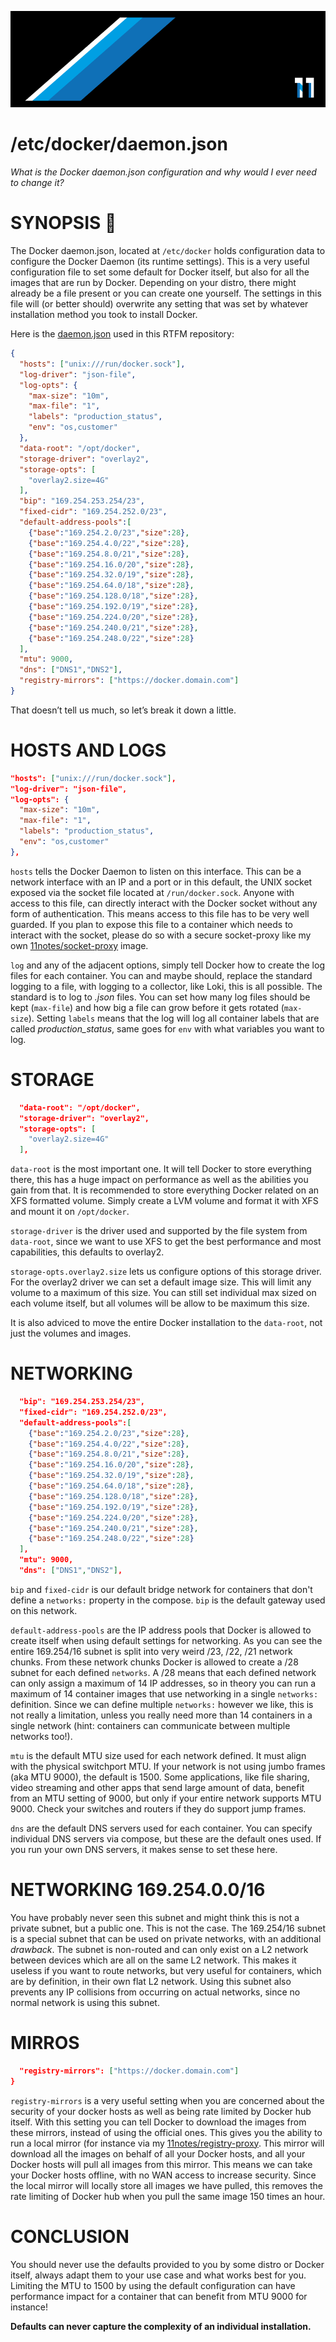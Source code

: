 ![banner](https://github.com/11notes/static/blob/main/img/banner/README.png?raw=true)

# /etc/docker/daemon.json

*What is the Docker daemon.json configuration and why would I ever need to change it?*

# SYNOPSIS 📖

The Docker daemon.json, located at ```/etc/docker``` holds configuration data to configure the Docker Daemon (its runtime settings). This is a very useful configuration file to set some default for Docker itself, but also for all the images that are run by Docker. Depending on your distro, there might already be a file present or you can create one yourself. The settings in this file will (or better should) overwrite any setting that was set by whatever installation method you took to install Docker.

Here is the [daemon.json](https://github.com/11notes/RTFM/blob/main/linux/container/docker/daemon.json) used in this RTFM repository:

```json
{
  "hosts": ["unix:///run/docker.sock"],
  "log-driver": "json-file",
  "log-opts": {
    "max-size": "10m",
    "max-file": "1",
    "labels": "production_status",
    "env": "os,customer"
  },
  "data-root": "/opt/docker",
  "storage-driver": "overlay2",
  "storage-opts": [
    "overlay2.size=4G"
  ],
  "bip": "169.254.253.254/23",
  "fixed-cidr": "169.254.252.0/23",
  "default-address-pools":[
    {"base":"169.254.2.0/23","size":28},
    {"base":"169.254.4.0/22","size":28},
    {"base":"169.254.8.0/21","size":28},
    {"base":"169.254.16.0/20","size":28},
    {"base":"169.254.32.0/19","size":28},
    {"base":"169.254.64.0/18","size":28},
    {"base":"169.254.128.0/18","size":28},
    {"base":"169.254.192.0/19","size":28},
    {"base":"169.254.224.0/20","size":28},
    {"base":"169.254.240.0/21","size":28},
    {"base":"169.254.248.0/22","size":28}
  ],
  "mtu": 9000,
  "dns": ["DNS1","DNS2"],
  "registry-mirrors": ["https://docker.domain.com"]
}
```

That doesn’t tell us much, so let’s break it down a little.

# HOSTS AND LOGS

```json
"hosts": ["unix:///run/docker.sock"],
"log-driver": "json-file",
"log-opts": {
  "max-size": "10m",
  "max-file": "1",
  "labels": "production_status",
  "env": "os,customer"
},
```

```hosts``` tells the Docker Daemon to listen on this interface. This can be a network interface with an IP and a port or in this default, the UNIX socket exposed via the socket file located at ```/run/docker.sock```. Anyone with access to this file, can directly interact with the Docker socket without any form of authentication. This means access to this file has to be very well guarded. If you plan to expose this file to a container which needs to interact with the socket, please do so with a secure socket-proxy like my own [11notes/socket-proxy](https://github.com/11notes/docker-socket-proxy) image.

```log``` and any of the adjacent options, simply tell Docker how to create the log files for each container. You can and maybe should, replace the standard logging to a file, with logging to a collector, like Loki, this is all possible. The standard is to log to *.json* files. You can set how many log files should be kept (```max-file```) and how big a file can grow before it gets rotated (```max-size```). Setting ```labels``` means that the log will log all container labels that are called *production_status*, same goes for ```env``` with what variables you want to log.

# STORAGE

```json
  "data-root": "/opt/docker",
  "storage-driver": "overlay2",
  "storage-opts": [
    "overlay2.size=4G"
  ],
```

```data-root``` is the most important one. It will tell Docker to store everything there, this has a huge impact on performance as well as the abilities you gain from that. It is recommended to store everything Docker related on an XFS formatted volume. Simply create a LVM volume and format it with XFS and mount it on ```/opt/docker```.

```storage-driver``` is the driver used and supported by the file system from ```data-root```, since we want to use XFS to get the best performance and most capabilities, this defaults to overlay2.

```storage-opts.overlay2.size``` lets us configure options of this storage driver. For the overlay2 driver we can set a default image size. This will limit any volume to a maximum of this size. You can still set individual max sized on each volume itself, but all volumes will be allow to be maximum this size.

It is also adviced to move the entire Docker installation to the ```data-root```, not just the volumes and images.

# NETWORKING

```json
  "bip": "169.254.253.254/23",
  "fixed-cidr": "169.254.252.0/23",
  "default-address-pools":[
    {"base":"169.254.2.0/23","size":28},
    {"base":"169.254.4.0/22","size":28},
    {"base":"169.254.8.0/21","size":28},
    {"base":"169.254.16.0/20","size":28},
    {"base":"169.254.32.0/19","size":28},
    {"base":"169.254.64.0/18","size":28},
    {"base":"169.254.128.0/18","size":28},
    {"base":"169.254.192.0/19","size":28},
    {"base":"169.254.224.0/20","size":28},
    {"base":"169.254.240.0/21","size":28},
    {"base":"169.254.248.0/22","size":28}
  ],
  "mtu": 9000,
  "dns": ["DNS1","DNS2"],
```

```bip``` and ```fixed-cidr``` is our default bridge network for containers that don't define a ```networks:``` property in the compose. ```bip``` is the default gateway used on this network.

```default-address-pools``` are the IP address pools that Docker is allowed to create itself when using default settings for networking. As you can see the entire 169.254/16 subnet is split into very weird /23, /22, /21 network chunks. From these network chunks Docker is allowed to create a /28 subnet for each defined ```networks```.  A /28 means that each defined network can only assign a maximum of 14 IP addresses, so in theory you can run a maximum of 14 container images that use networking in a single ```networks:``` definition. Since we can define multiple ```networks:``` however we like, this is not really a limitation, unless you really need more than 14 containers in a single network (hint: containers can communicate between multiple networks too!).

```mtu``` is the default MTU size used for each network defined. It must align with the physical switchport MTU. If your network is not using jumbo frames (aka MTU 9000), the default is 1500. Some applications, like file sharing, video streaming and other apps that send large amount of data, benefit from an MTU setting of 9000, but only if your entire network supports MTU 9000. Check your switches and routers if they do support jump frames.

```dns``` are the default DNS servers used for each container. You can specify individual DNS servers via compose, but these are the default ones used. If you run your own DNS servers, it makes sense to set these here.

# NETWORKING 169.254.0.0/16

You have probably never seen this subnet and might think this is not a private subnet, but a public one. This is not the case. The 169.254/16 subnet is a special subnet that can be used on private networks, with an additional *drawback*. The subnet is non-routed and can only exist on a L2 network between devices which are all on the same L2 network. This makes it  useless if you want to route networks, but very useful for containers, which are by definition, in their own flat L2 network. Using this subnet also prevents any IP collisions from occurring on actual networks, since no normal network is using this subnet.

# MIRROS

```json
  "registry-mirrors": ["https://docker.domain.com"]
}
```

```registry-mirrors``` is a very useful setting when you are concerned about the security of your docker hosts as well as being rate limited by Docker hub itself. With this setting you can tell Docker to download the images from these mirrors, instead of using the official ones. This gives you the ability to run a local mirror (for instance via my [11notes/registry-proxy](https://github.com/11notes/docker-registry-proxy). This mirror will download all the images on behalf of all your Docker hosts, and all your Docker hosts will pull all images from this mirror. This means we can take your Docker hosts offline, with no WAN access to increase security. Since the local mirror will locally store all images we have pulled, this removes the rate limiting of Docker hub when you pull the same image 150 times an hour.


# CONCLUSION

You should never use the defaults provided to you by some distro or Docker itself, always adapt them to your use case and what works best for you. Limiting the MTU to 1500 by using the default configuration can have performance impact for a container that can benefit from MTU 9000 for instance!

**Defaults can never capture the complexity of an individual installation.**